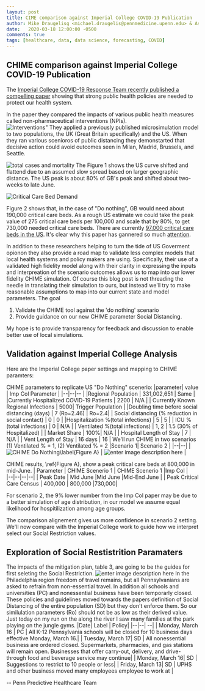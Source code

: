 ```yaml
---
layout: post
title: CIME comparison against Imperial College COVID-19 Publication
author: Mike Draugelisg <michael.draugelis@pennmedicine.upenn.edu> & Asaf Hanish <asaf.hanish@pennmedicine.upenn.edu>
date:   2020-03-18 12:00:00 -0500
comments: true
tags: [healthcare, data, data science, forecasting, COVID]
---
```


CHIME comparison against Imperial College COVID-19 Publication
-----

The [Imperial College COVID-19 Response Team recently published a compelling paper](https://www.imperial.ac.uk/media/imperial-college/medicine/sph/ide/gida-fellowships/Imperial-College-COVID19-NPI-modelling-16-03-2020.pdf) showing that strong public health policies are needed to protect our health system. 

In the paper they compared the impacts of various public health measures called non-pharmaceutical interventions (NPIs).  
![Interventions"](https://i.ibb.co/5xq4Dy5/imp-table2.png)
They applied a previously published microsimulation model to two populations, the UK (Great Britain specifically) and the US.  When they ran various scenioros of public distancing they demonstarted that decisive action could avoid outcomes seen in Milan, Madrid, Brussels, and Seattle.  

![total cases and mortality](https://i.ibb.co/pZ500rr/img-col-deathrate.png)
 The Figure 1 shows the US curve shifted and flattend due to an assumed slow spread based on larger geographic distance. The US peak is about 80% of GB's peak and shifted about two-weeks to late June.
 
![Critical Care Bed Demand](https://i.ibb.co/FKMZj4b/imp-col-cc-outcomes.png)

Figure 2 shows that, in the case of "Do nothing", GB would need about 190,000 critical care beds.  As a rough US estimate we could take the peak value of 275 critical care beds per 100,000 and scale that by 80%, to get 730,000 needed critical care beds.  There are currently [97,000 critical care beds in the US](https://www.sccm.org/Blog/March-2020/United-States-Resource-Availability-for-COVID-19).  It's clear why this paper has gannered so much [attention](https://www.washingtonpost.com/world/europe/a-chilling-scientific-paper-helped-upend-us-and-uk-coronavirus-strategies/2020/03/17/aaa84116-6851-11ea-b199-3a9799c54512_story.html).  

In addition to these researchers helping to turn the tide of US Goverment opionon they also provide a road map to validate less complex models that local health systems and policy makers are using.  Specifically, their use of a validated high fidelity model along with their clarity in expressing the inputs and interpreation of the scenario outcomes allows us to map into our lower fidelity CHIME simulation.  Of course this blog post is not threading the needle in translating their simulation to ours, but instead we'll try to make reasonable assumptions to map into our current state and model parameters.   The goal 
1. Validate the CHIME tool against the 'do nothing' scenario
2. Provide guidance on our new CHIME parameter Social Distancing. 

My hope is to provide transparency for feedback and discussion to enable better use of local simulations.

Validation against Imperial College Analysis
------
Here are the Imperial College paper settings and mapping to CHIME paramters:


CHIME parameters to replicate US "Do Nothing" scenerio:
|parameter| value  | Imp Col Parameter |
|--|--|-- |
|Regional Population  | 331,002,651 | Same |
|Currently Hospitalized COVID-19 Patients | 2200 | N/A |
| Currently Known Regional Infections | 5000| Trigger Population |
|Doubling time before social distancing (days) | 7 (Ro=2.46) | Ro=2.4|
| Social distancing (% reduction in social contact) | 0 | 0 |
|Hospitalization %(total infections) | 5 | 5 |
| ICU %(total infections) | 0 | N/A |
| Ventilated %(total infections) | 1, 2 | 1.5 (30% of Hospitalized) |
| Market Share | 100%| N/A |
| Hospital Length of Stay | 7  | N/A |
| Vent Length of Stay | 16 days | 16 |
We'll run CHIME in two scenarios (1) Ventilated % = 1, (2) Ventilated % = 2
|Scenario 1| Scenario 2  |
|--|--|
|![CHIME Do Nothing\label{Figure A}](https://i.ibb.co/0t7RdBz/chime-vent-1perc.png)  | ![enter image description here](https://i.ibb.co/xSCgryp/chime-vent-2perc.png) |

CHIME results, \ref{Figure A}, show a peak critical care beds at 800,000 in mid-June. 
| Parameter | CHIME Scenerio 1 | CHIME Scenerio 1 |Imp Col |   
|--|--|--|--|
| Peak Date | Mid June  |Mid June  |Mid-End June |
| Peak Critical Care Census | 400,000 | 800,000 |730,000|

For scenario 2, the 9% lower number from the Imp Col paper may be due to a better simulation of age distribution, in our model we assume equal likelihood for hospitilization among age groups.
 
The comparison alignement gives us more confidence in scenario 2 setting.  We'll now compare with the Imperial College work to guide how we interpret select our Social Restriction values.

Exploration of Social Restistrition Paramaters
-----
The impacts of the mitigation plan, table 3, are going to be the guides for first seleting the Social Restriction.
![enter image description here](https://i.ibb.co/MgVFQjk/imp-col-mitigation.png)
In the Philadelphia region freedom of travel remains, but all Pennsylvanians are asked to refrain from non-essential travel.  In addition all schools and universities (PC) and nonessential business have been temporarly closed.  These policies and guidelines moved towards the papers definition of Social Distancing of the entire population (SD) but they don't enforce them.  So our similulation parameters (Ro) should not be as low as their derived value.  Just today on my run on the along the river I saw many families at the park playing on the jungle gyms.
|Date| Label  | Policy|
|--|--| --|
| Monday, March 16 | PC | All K-12 Pennsylvania schools will be closed for 10 business days effective Monday, March 16.|
| Tuesday, March 17| SD | All nonessential business are ordered closed.  Supermarkets, pharmacies, and gas stations will remain open. Businesses that offer carry-out, delivery, and drive-through food and beverage service may continue|
| Monday, March 16| SD | Suggestions to restrict to 10 people or less| 
| Friday, March 13| SD | UPHS and  other business moved many employees employee to work at | 

-- Penn Predictive Healthcare Team

